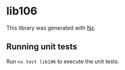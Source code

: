 # lib106

This library was generated with [Nx](https://nx.dev).

## Running unit tests

Run `nx test lib106` to execute the unit tests.
